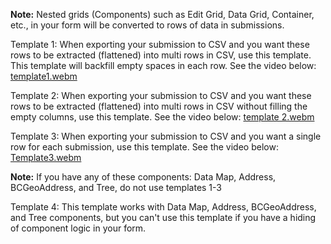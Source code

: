 **Note:** Nested grids (Components) such as Edit Grid, Data Grid, Container, etc., in your form will be converted to rows of data in submissions. 

Template 1: When exporting your submission to CSV and you want these rows to be extracted (flattened) into multi rows in CSV, use this template. This template will backfill empty spaces in each row. See the video below:
[template1.webm](https://user-images.githubusercontent.com/14250649/218782456-bd1d023e-58a3-44c4-ac68-0341966a3f54.webm)

Template 2: When exporting your submission to CSV and you want these rows to be extracted (flattened) into multi rows in CSV without filling the empty columns, use this template. See the video below:
[template 2.webm](https://user-images.githubusercontent.com/14250649/218782818-06d50c33-c5f2-4fc8-85b5-c6f0adc14f7e.webm)

Template 3: When exporting your submission to CSV and you want a single row for each submission, use this template. See the video below:
[Template3.webm](https://user-images.githubusercontent.com/14250649/218786822-eddc8d47-d19f-43bd-b6fe-a2f95e212065.webm)

**Note:**  If you have any of these components: Data Map, Address, BCGeoAddress, and Tree, do not use templates 1-3

Template 4: This template works with Data Map, Address, BCGeoAddress, and Tree components, but you can't use this template if you have a hiding of component logic in your form.